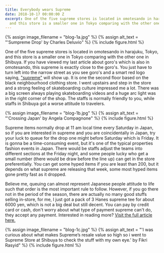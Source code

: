 ```yaml
---
title: Everybody wears Supreme
date: 2018-10-17 00:00:00 Z
excerpt: One of the five supreme stores is located in omotesando in harajuku, Tokyo,
  and this store is a smaller one in Tokyo comparing with the other one in Shibuya.
---
```


{% assign image_filename = "blog-1a.jpg" %}
{% assign alt_text = "'Sumpreme Drop' by Charles Deluvio" %}
{% include figure.html %}

One of the five supreme stores is located in omotesando in harajuku, Tokyo, and this store is a smaller one in Tokyo comparing with the other one in Shibuya. If you have viewed my last article about goro's which is also in omotesando, this supreme is exactly close to the goro's. You just have to turn left into the narrow street as you see goro's and a smart red logo saying, ["supreme"](https://www.supremenewyork.com/) will show up. It is one the second floor based on the black neighbourhood clothing store. I went upstairs and step in the store and a strong feeling of skateboarding culture impressed me a lot. There was a big screen always playing skateboarding videos and a huge arc light was in the right corner of the shop. The staffs is normally friendly to you, while staffs in Shibuya got a worse attitude to travelers.

{% assign image_filename = "blog-1b.jpg" %}
{% assign alt_text = "'Crossing Japan' by Angela Compagnone" %}
{% include figure.html %}

Supreme items normally drop at 11 am local time every Saturday in Japan, so if you are interested in supreme and you are coincidentally in Japan, try your luck to queue for the drop one might before Saturday which is Friday. It is gonna be a time-consuming event, but it's one of the typical properties fashion events in Japan. There would be staffs adjust the teams into different sections at the Friday night, and some people lucky who get a small number (there would be draw before the line up) can get in the store preferentially. You can get some hyped items if you are least than 200, but it depends on what supreme are releasing that week, some most hyped items gone pretty fast as it dropped. 

Believe me, queuing can almost represent Japanese people attitude to life such that order is the most important rule to follow. However, if you go there not in the period of the season, there are actually no many good stuffs selling in-store, for me, I just got a pack of 3 Hanes supreme tee for about 6000 yen, which is not a big deal but still decent. You can pay by credit card or cash, don't worry about what type of payment supreme can't do, they accept any payment. Interested in reading more? [Visit the full article here.](https://www.tokyocreative.com/articles/19065-experience-in-supreme-harajuku-tokyo-and-osaka)

{% assign image_filename = "blog-1c.jpg" %}
{% assign alt_text = "'I was curious about what makes Supreme’s resale value so high so i went to Supreme Store at Shibuya to check the stuff with my own eye.' by Fikri Rasyid" %}
{% include figure.html %}